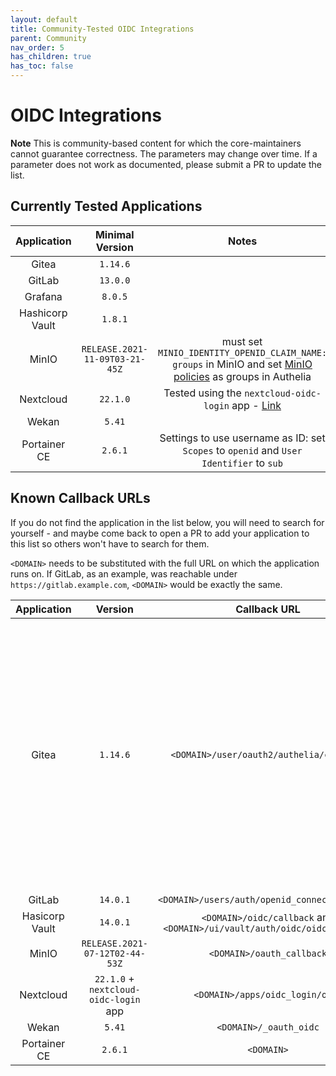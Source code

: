 ```yaml
---
layout: default
title: Community-Tested OIDC Integrations
parent: Community
nav_order: 5
has_children: true
has_toc: false
---
```


# OIDC Integrations

**Note** This is community-based content for which the core-maintainers cannot guarantee correctness. The parameters may change over time. If a parameter does not work as documented, please submit a PR to update the list.

## Currently Tested Applications

| Application    | Minimal Version                | Notes   |
| :------------: | :----------------------------: | :-----: |
| Gitea          | `1.14.6`                       | |
| GitLab         | `13.0.0`                       | |
| Grafana        | `8.0.5`                        | |
| Hashicorp Vault| `1.8.1`                        | |
| MinIO          | `RELEASE.2021-11-09T03-21-45Z` | must set `MINIO_IDENTITY_OPENID_CLAIM_NAME: groups` in MinIO and set [MinIO policies] as groups in Authelia |
| Nextcloud      | `22.1.0`                       | Tested using the `nextcloud-oidc-login` app - [Link](https://github.com/pulsejet/nextcloud-oidc-login)|
| Wekan          | `5.41`                         | |
| Portainer CE   | `2.6.1`                         | Settings to use username as ID: set `Scopes` to `openid` and `User Identifier` to `sub` |

[MinIO policies]: https://docs.min.io/minio/baremetal/security/minio-identity-management/policy-based-access-control.html#minio-policy

## Known Callback URLs

If you do not find the application in the list below, you will need to search for yourself - and maybe come back to open a PR to add your application to this list so others won't have to search for them.

`<DOMAIN>` needs to be substituted with the full URL on which the application runs on. If GitLab, as an example, was reachable under `https://gitlab.example.com`, `<DOMAIN>` would be exactly the same.

| Application   | Version                               | Callback URL                                             | Notes   |
| :-----------: | :-----------------------------------: | :------------------------------------------------------: |:-----:|
| Gitea         | `1.14.6`                              | `<DOMAIN>/user/oauth2/authelia/callback`                 |`ROOT_URL` in `[server]` section of `app.ini` must be configured correctly. Typically it is `<DOMAIN>/`. The string `authelia` in the callback url is the `Authentication Name` of the configured Authentication Source in Gitea (Authentication Type: OAuth2, OAuth2 Provider: OpenID Connect).
| GitLab        | `14.0.1`                              | `<DOMAIN>/users/auth/openid_connect/callback`            | |
| Hasicorp Vault| `14.0.1`                              | `<DOMAIN>/oidc/callback` and `<DOMAIN>/ui/vault/auth/oidc/oidc/callback`             | |
| MinIO         | `RELEASE.2021-07-12T02-44-53Z`        | `<DOMAIN>/oauth_callback`                                | |
| Nextcloud     | `22.1.0` + `nextcloud-oidc-login` app | `<DOMAIN>/apps/oidc_login/oidc`                          | |
| Wekan         | `5.41`                                | `<DOMAIN>/_oauth_oidc`                                   | |
| Portainer CE  | `2.6.1`                               | `<DOMAIN>`                                               | |